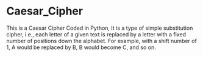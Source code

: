 # Caesar_Cipher
This is a Caesar Cipher Coded in Python, It is a type of simple substitution cipher, i.e., each letter of a given text is replaced by a letter  with a fixed number of positions down the alphabet. For example, with a shift number of 1, A  would be replaced by B, B would become C, and so on.
